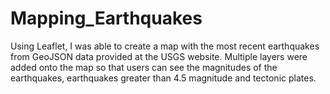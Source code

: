 # Mapping_Earthquakes

Using Leaflet, I was able to create a map with the most recent earthquakes from GeoJSON data provided at the USGS website. Multiple layers were added onto the map so that users can see the magnitudes of the earthquakes, earthquakes greater than 4.5 magnitude and tectonic plates. 
